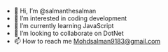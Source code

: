 - 👋 Hi, I’m @salmanthesalman
- 👀 I’m interested in coding development
- 🌱 I’m currently learning JavaScript 
- 💞️ I’m looking to collaborate on DotNet
- 📫 How to reach me Mohdsalman9183@gmail.com

<!---
salmanthesalman/salmanthesalman is a ✨ special ✨ repository because its `README.md` (this file) appears on your GitHub profile.
You can click the Preview link to take a look at your changes.
--->
